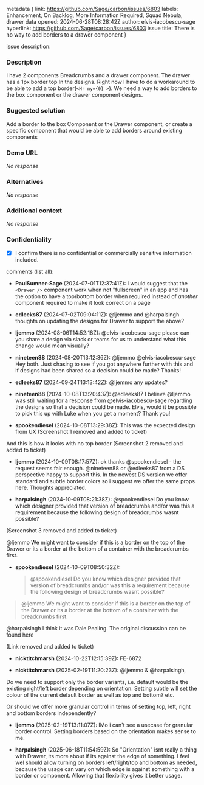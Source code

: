 metadata {
link: https://github.com/Sage/carbon/issues/6803
labels: Enhancement, On Backlog, More Information Required, Squad Nebula, drawer
data opened: 2024-06-28T08:28:42Z
author: elvis-iacobescu-sage
hyperlink: https://github.com/Sage/carbon/issues/6803
issue title: There is no way to add borders to a drawer component
}

issue description:
### Description

I have 2 components Breadcrumbs and a drawer component. The drawer has a 1px border top In the designs. Right now I have to do a workaround to be able to add a top border(`<Hr my={0} >`). We need a way to add borders to the box component or the drawer component designs.

### Suggested solution

Add a border to the box Component or the Drawer component, or create a specific component that would be able to add borders around existing components

### Demo URL

_No response_

### Alternatives

_No response_

### Additional context

_No response_

### Confidentiality

- [X] I confirm there is no confidential or commercially sensitive information included.

comments (list all):
- **PaulSumner-Sage** (2024-07-01T12:37:41Z):
  I would suggest that the `<Drawer />` component work when not "fullscreen" in an app and has the option to have a top/bottom border when required instead of _another_ component required to make it look correct on a page

- **edleeks87** (2024-07-02T09:04:11Z):
  @ljemmo and @harpalsingh thoughts on updating the designs for Drawer to support the above?

- **ljemmo** (2024-08-06T14:52:18Z):
  @elvis-iacobescu-sage please can you share a design via slack or teams for us to understand what this change would mean visually?

- **nineteen88** (2024-08-20T13:12:36Z):
  @ljemmo @elvis-iacobescu-sage Hey both. Just chasing to see if you got anywhere further with this and if designs had been shared so a decision could be made? Thanks!

- **edleeks87** (2024-09-24T13:13:42Z):
  @ljemmo any updates?

- **nineteen88** (2024-10-08T13:20:43Z):
  @edleeks87 I believe @ljemmo was still waiting for a response from @elvis-iacobescu-sage regarding the designs so that a decision could be made. Elvis, would it be possible to pick this up with Luke when you get a moment? Thank you!

- **spookendiesel** (2024-10-08T13:29:38Z):
  This was the expected design from UX
(Screenshot  1 removed and added to ticket)

And this is how it looks with no top border
(Screenshot 2 removed and added to ticket)


- **ljemmo** (2024-10-09T08:17:57Z):
  ok thanks @spookendiesel - the request seems fair enough. @nineteen88 or @edleeks87  from a DS perspective happy to support this. In the newest DS version we offer standard and subtle border colors so i suggest we offer the same props here. Thoughts appreciated.

- **harpalsingh** (2024-10-09T08:21:38Z):
  @spookendiesel Do you know which designer provided that version of breadcrumbs and/or was this a requirement because the following design of breadcrumbs wasnt possible?

(Screenshot 3 removed and added to ticket)

@ljemmo We might want to consider if this is a border on the top of  the Drawer or its a border at the bottom of a container with the breadcrumbs first.


- **spookendiesel** (2024-10-09T08:50:32Z):
  > @spookendiesel Do you know which designer provided that version of breadcrumbs and/or was this a requirement because the following design of breadcrumbs wasnt possible?
> 
> @ljemmo We might want to consider if this is a border on the top of the Drawer or its a border at the bottom of a container with the breadcrumbs first.

@harpalsingh I think it was Dale Pealing. The original discussion can be found here 

(Link removed and added to ticket)

- **nicktitchmarsh** (2024-10-22T12:15:39Z):
  FE-6872

- **nicktitchmarsh** (2025-02-19T11:20:23Z):
  @ljemmo & @harpalsingh,

Do we need to support only the border variants, i.e. default would be the existing right/left border depending on orientation. Setting subtle will set the colour of the current default border as well as top and bottom? etc.

Or should we offer more granular control in terms of setting top, left, right and bottom borders independently?

- **ljemmo** (2025-02-19T13:11:07Z):
  IMo i can't see a usecase for granular border control. Setting borders based on the orientation makes sense to me.

- **harpalsingh** (2025-06-18T11:54:59Z):
  So "Orientation" isnt really a thing with Drawer, its more about if its against the edge of something. I feel wel should allow turning on borders left/right/top and bottom as needed, because the usage can vary on which edge is against something with a border or component. Allowing that flexibility gives it better usage.


